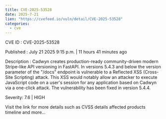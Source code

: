 ```yaml
--- 
title: CVE-2025-53528
date: 2025-7-21
lien: "https://cvefeed.io/vuln/detail/CVE-2025-53528"
categories:
  - cve
---
```


CVE ID : CVE-2025-53528

Published :  July 21
2025
9:15 p.m. | 11 hours
41 minutes ago

Description : Cadwyn creates production-ready community-driven modern Stripe-like API versioning in FastAPI. In versions 5.4.3 and below
the version parameter of the "/docs" endpoint is vulnerable to a Reflected XSS (Cross-Site Scripting) attack. This XSS would notably allow an attacker to execute JavaScript code on a user's session for any application based on Cadwyn via a one-click attack. The vulnerability has been fixed in version 5.4.4.

Severity: 7.6 | HIGH

Visit the link for more details
such as CVSS details
affected products
timeline
and more...
